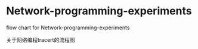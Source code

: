 # Network-programming-experiments
flow chart for Network-programming-experiments 

关于网络编程tracert的流程图
